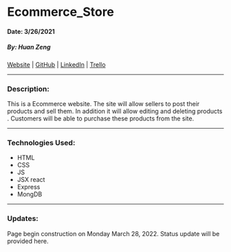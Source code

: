 # Ecommerce_Store

#### Date: 3/26/2021

##### By: Huan Zeng

[Website]() | [GitHub](https://github.com/huan00/Huan_Ecommerce_Store) | [LinkedIn](https://www.linkedin.com/in/huan-zeng) | [Trello](https://trello.com/b/JEXABH2h/ecommercestore)

<hr>

### Description:

This is a Ecommerce website. The site will allow sellers to post their products and sell them. In addition it will allow editing and deleting products . Customers will be able to purchase these products from the site.

<hr>

### Technologies Used:

- HTML
- CSS
- JS
- JSX react
- Express
- MongDB

<hr>

### Updates:

Page begin construction on Monday March 28, 2022. Status update will be provided here.
